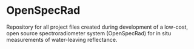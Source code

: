 # OpenSpecRad
Repository for all project files created during development of a low-cost, open source spectroradiometer system (OpenSpecRad) for in situ measurements of water-leaving reflectance.
